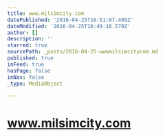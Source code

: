 ```yaml
---
title: www.milsimcity.com
datePublished: '2016-04-25T16:51:07.409Z'
dateModified: '2016-04-25T16:49:16.570Z'
author: []
description: ''
starred: true
sourcePath: _posts/2016-04-25-wwwmilsimcitycom.md
published: true
inFeed: true
hasPage: false
inNav: false
_type: MediaObject

---
```

# www.milsimcity.com